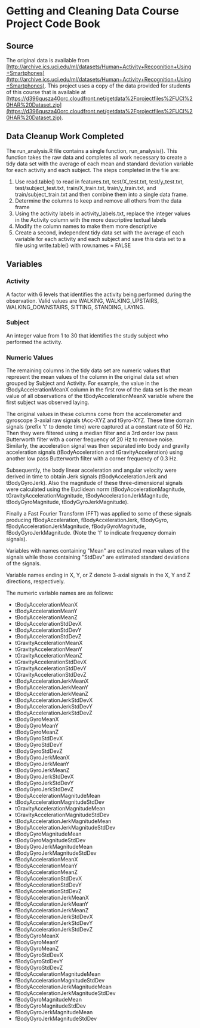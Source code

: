 # Getting and Cleaning Data Course Project Code Book

## Source
The original data is available from [http://archive.ics.uci.edu/ml/datasets/Human+Activity+Recognition+Using+Smartphones](http://archive.ics.uci.edu/ml/datasets/Human+Activity+Recognition+Using+Smartphones). This project uses a copy of the data provided for students of this course that is available at [https://d396qusza40orc.cloudfront.net/getdata%2Fprojectfiles%2FUCI%20HAR%20Dataset.zip](https://d396qusza40orc.cloudfront.net/getdata%2Fprojectfiles%2FUCI%20HAR%20Dataset.zip).

## Data Cleanup Work Completed
The run_analysis.R file contains a single function, run_analysis(). This function takes the raw data and completes all work necessary to create a tidy data set with the average of each mean and standard deviation variable for each activity and each subject. The steps completed in the file are:

1. Use read.table() to read in features.txt, test/X_test.txt, test/y_test.txt, test/subject_test.txt, train/X_train.txt, train/y_train.txt, and train/subject_train.txt and then combine them into a single data frame.
2. Determine the columns to keep and remove all others from the data frame
3. Using the activity labels in activity_labels.txt, replace the integer values in the Activity column with the more descriptive textual labels
4. Modify the column names to make them more descriptive
5. Create a second, independent tidy data set with the average of each variable for each activity and each subject and save this data set to a file using write.table() with row.names = FALSE

## Variables

### Activity

A factor with 6 levels that identifies the activity being performed during the observation. Valid values are WALKING, WALKING_UPSTAIRS, WALKING_DOWNSTAIRS, SITTING, STANDING, LAYING.

### Subject

An integer value from 1 to 30 that identifies the study subject who performed the activity.

### Numeric Values

The remaining columns in the tidy data set are numeric values that represent the mean values of the column in the original data set when grouped by Subject and Activity. For example, the value in the tBodyAccelerationMeanX column in the first row of the data set is the mean value of all observations of the tBodyAccelerationMeanX variable where the first subject was observed laying.

The original values in these columns come from the accelerometer and gyroscope 3-axial raw signals tAcc-XYZ and tGyro-XYZ. These time domain signals (prefix 't' to denote time) were captured at a constant rate of 50 Hz. Then they were filtered using a median filter and a 3rd order low pass Butterworth filter with a corner frequency of 20 Hz to remove noise. Similarly, the acceleration signal was then separated into body and gravity acceleration signals (tBodyAcceleration and tGravityAcceleration) using another low pass Butterworth filter with a corner frequency of 0.3 Hz. 

Subsequently, the body linear acceleration and angular velocity were derived in time to obtain Jerk signals (tBodyAccelerationJerk and tBodyGyroJerk). Also the magnitude of these three-dimensional signals were calculated using the Euclidean norm (tBodyAccelerationMagnitude, tGravityAccelerationMagnitude, tBodyAccelerationJerkMagnitude, tBodyGyroMagnitude, tBodyGyroJerkMagnitude). 

Finally a Fast Fourier Transform (FFT) was applied to some of these signals producing fBodyAcceleration, fBodyAccelerationJerk, fBodyGyro, fBodyAccelerationJerkMagnitude, fBodyGyroMagnitude, fBodyGyroJerkMagnitude. (Note the 'f' to indicate frequency domain signals). 

Variables with names containing "Mean" are estimated mean values of the signals while those containing "StdDev" are estimated standard deviations of the signals.

Variable names ending in X, Y, or Z denote 3-axial signals in the X, Y and Z directions, respectively.

The numeric variable names are as follows:

* tBodyAccelerationMeanX
* tBodyAccelerationMeanY
* tBodyAccelerationMeanZ
* tBodyAccelerationStdDevX
* tBodyAccelerationStdDevY
* tBodyAccelerationStdDevZ
* tGravityAccelerationMeanX
* tGravityAccelerationMeanY
* tGravityAccelerationMeanZ
* tGravityAccelerationStdDevX
* tGravityAccelerationStdDevY
* tGravityAccelerationStdDevZ
* tBodyAccelerationJerkMeanX
* tBodyAccelerationJerkMeanY
* tBodyAccelerationJerkMeanZ
* tBodyAccelerationJerkStdDevX
* tBodyAccelerationJerkStdDevY
* tBodyAccelerationJerkStdDevZ
* tBodyGyroMeanX
* tBodyGyroMeanY
* tBodyGyroMeanZ
* tBodyGyroStdDevX
* tBodyGyroStdDevY
* tBodyGyroStdDevZ
* tBodyGyroJerkMeanX
* tBodyGyroJerkMeanY
* tBodyGyroJerkMeanZ
* tBodyGyroJerkStdDevX
* tBodyGyroJerkStdDevY
* tBodyGyroJerkStdDevZ
* tBodyAccelerationMagnitudeMean
* tBodyAccelerationMagnitudeStdDev
* tGravityAccelerationMagnitudeMean
* tGravityAccelerationMagnitudeStdDev
* tBodyAccelerationJerkMagnitudeMean
* tBodyAccelerationJerkMagnitudeStdDev
* tBodyGyroMagnitudeMean
* tBodyGyroMagnitudeStdDev
* tBodyGyroJerkMagnitudeMean
* tBodyGyroJerkMagnitudeStdDev
* fBodyAccelerationMeanX
* fBodyAccelerationMeanY
* fBodyAccelerationMeanZ
* fBodyAccelerationStdDevX
* fBodyAccelerationStdDevY
* fBodyAccelerationStdDevZ
* fBodyAccelerationJerkMeanX
* fBodyAccelerationJerkMeanY
* fBodyAccelerationJerkMeanZ
* fBodyAccelerationJerkStdDevX
* fBodyAccelerationJerkStdDevY
* fBodyAccelerationJerkStdDevZ
* fBodyGyroMeanX
* fBodyGyroMeanY
* fBodyGyroMeanZ
* fBodyGyroStdDevX
* fBodyGyroStdDevY
* fBodyGyroStdDevZ
* fBodyAccelerationMagnitudeMean
* fBodyAccelerationMagnitudeStdDev
* fBodyAccelerationJerkMagnitudeMean
* fBodyAccelerationJerkMagnitudeStdDev
* fBodyGyroMagnitudeMean
* fBodyGyroMagnitudeStdDev
* fBodyGyroJerkMagnitudeMean
* fBodyGyroJerkMagnitudeStdDev

